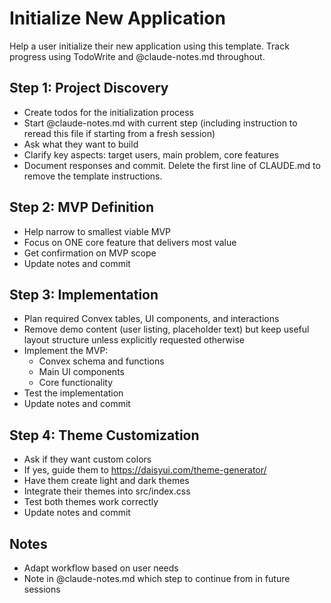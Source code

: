 # Initialize New Application

Help a user initialize their new application using this template. Track progress using TodoWrite and @claude-notes.md throughout.

## Step 1: Project Discovery

- Create todos for the initialization process
- Start @claude-notes.md with current step (including instruction to reread this file if starting from a fresh session)
- Ask what they want to build
- Clarify key aspects: target users, main problem, core features
- Document responses and commit. Delete the first line of CLAUDE.md to remove the template instructions.

## Step 2: MVP Definition

- Help narrow to smallest viable MVP
- Focus on ONE core feature that delivers most value
- Get confirmation on MVP scope
- Update notes and commit

## Step 3: Implementation

- Plan required Convex tables, UI components, and interactions
- Remove demo content (user listing, placeholder text) but keep useful layout structure unless explicitly requested otherwise
- Implement the MVP:
  - Convex schema and functions
  - Main UI components
  - Core functionality
- Test the implementation
- Update notes and commit

## Step 4: Theme Customization

- Ask if they want custom colors
- If yes, guide them to https://daisyui.com/theme-generator/
- Have them create light and dark themes
- Integrate their themes into src/index.css
- Test both themes work correctly
- Update notes and commit

## Notes

- Adapt workflow based on user needs
- Note in @claude-notes.md which step to continue from in future sessions
